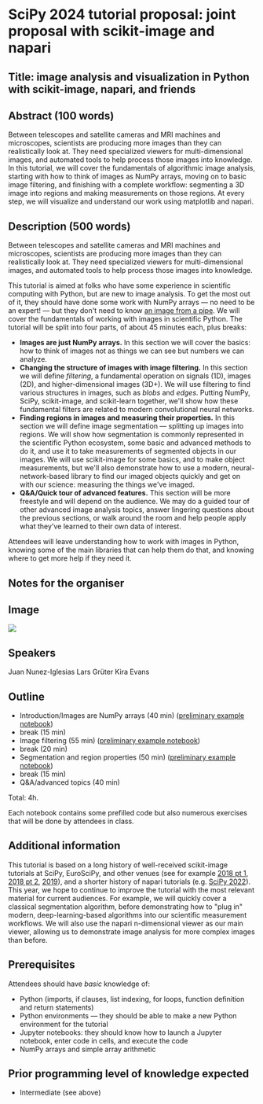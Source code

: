# SciPy 2024 tutorial proposal: joint proposal with scikit-image and napari

## Title: image analysis and visualization in Python with scikit-image, napari, and friends

## Abstract (100 words)

Between telescopes and satellite cameras and MRI machines and microscopes, scientists are producing more images than they can realistically look at. They need specialized viewers for multi-dimensional images, and automated tools to help process those images into knowledge. In this tutorial, we will cover the fundamentals of algorithmic image analysis, starting with how to think of images as NumPy arrays, moving on to basic image filtering, and finishing with a complete workflow: segmenting a 3D image into regions and making measurements on those regions. At every step, we will visualize and understand our work using matplotlib and napari.

## Description (500 words)

Between telescopes and satellite cameras and MRI machines and microscopes, scientists are producing more images than they can realistically look at. They need specialized viewers for multi-dimensional images, and automated tools to help process those images into knowledge.

This tutorial is aimed at folks who have some experience in scientific computing with Python, but are new to image analysis. To get the most out of it, they should have done some work with NumPy arrays — no need to be an expert! — but they don't need to know [an image from a pipe](https://en.wikipedia.org/wiki/The_Treachery_of_Images). We will cover the fundamentals of working with images in scientific Python. The tutorial will be split into four parts, of about 45 minutes each, plus breaks:

- **Images are just NumPy arrays.** In this section we will cover the basics: how to think of images not as things we can see but numbers we can analyze.
- **Changing the structure of images with image filtering.** In this section we will define *filtering*, a fundamental operation on signals (1D), images (2D), and higher-dimensional images (3D+). We will use filtering to find various structures in images, such as *blobs* and *edges*. Putting NumPy, SciPy, scikit-image, and scikit-learn together, we'll show how these fundamental filters are related to modern convolutional neural networks.
- **Finding regions in images and measuring their properties.** In this section we will define image segmentation — splitting up images into regions. We will show how segmentation is commonly represented in the scientific Python ecosystem, some basic and advanced methods to do it, and use it to take measurements of segmented objects in our images. We will use scikit-image for some basics, and to make object measurements, but we'll also demonstrate how to use a modern, neural-network-based library to find our imaged objects quickly and get on with our science: measuring the things we've imaged.
- **Q&A/Quick tour of advanced features.** This section will be more freestyle and will depend on the audience. We may do a guided tour of other advanced image analysis topics, answer lingering questions about the previous sections, or walk around the room and help people apply what they've learned to their own data of interest.

Attendees will leave understanding how to work with images in Python, knowing some of the main libraries that can help them do that, and knowing where to get more help if they need it.

## Notes for the organiser

## Image

![](https://i.imgur.com/Az2JDJR.jpg)

## Speakers

Juan Nunez-Iglesias
Lars Grüter
Kira Evans

## Outline

- Introduction/Images are NumPy arrays (40 min) ([preliminary example notebook](https://github.com/jni/lma-2021-bioimage-analysis-python/blob/main/lectures/0_images_are_arrays.ipynb))
- break (15 min)
- Image filtering (55 min) ([preliminary example notebook](https://github.com/jni/lma-2021-bioimage-analysis-python/blob/main/lectures/1_image_filters.ipynb))
- break (20 min)
- Segmentation and region properties (50 min) ([preliminary example notebook](https://github.com/jni/lma-2021-bioimage-analysis-python/blob/main/lectures/2_segmentation_and_regionprops.ipynb))
- break (15 min)
- Q&A/advanced topics (40 min)

Total: 4h.

Each notebook contains some prefilled code but also numerous exercises that will be done by attendees in class.

## Additional information

This tutorial is based on a long history of well-received scikit-image tutorials at SciPy, EuroSciPy, and other venues (see for example [2018 pt 1](https://youtu.be/arXiv-TM7DY), [2018 pt 2](https://youtu.be/pZATswy_IsQ), [2019](https://youtu.be/d1CIV9irQAY)), and a shorter history of napari tutorials (e.g. [SciPy 2022](https://youtu.be/vismuuc4y1I)). This year, we hope to continue to improve the tutorial with the most relevant material for current audiences. For example, we will quickly cover a classical segmentation algorithm, before demonstrating how to "plug in" modern, deep-learning-based algorithms into our scientific measurement workflows. We will also use the napari n-dimensional viewer as our main viewer, allowing us to demonstrate image analysis for more complex images than before.

## Prerequisites

Attendees should have *basic* knowledge of:
- Python (imports, if clauses, list indexing, for loops, function definition and return statements)
- Python environments — they should be able to make a new Python environment for the tutorial
- Jupyter notebooks: they should know how to launch a Jupyter notebook, enter code in cells, and execute the code
- NumPy arrays and simple array arithmetic

## Prior programming level of knowledge expected

- Intermediate (see above)
